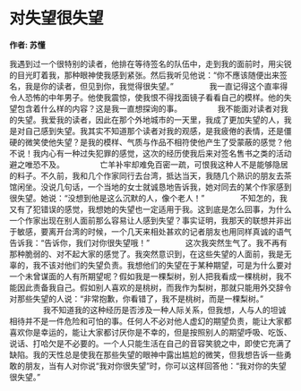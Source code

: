 [pixiv:72022864]: # 'https://i.loli.net/2019/04/19/5cb9da8359ee1.jpg'

# 对失望很失望

**作者: 苏懂**

我遇到过一个很特别的读者，他排在等待签名的队伍中，走到我的面前时，用尖锐的目光盯着我，那种眼神使我感到紧张。然后我听见他说：“你不應该随便出来签名，我是你的读者，但见到你，我觉得很失望。”
　　
　　我一直记得这个直率得令人恐怖的中年男子。他使我震惊，使我恨不得找面镜子看看自己的模样。他的失望包含着什么样的内容？这是我一直想探询的事。
　　
　　我不能面对读者对我的失望。我爱我的读者，因此在那个外地城市的一天里，我成了更加失望的人，我是对自己感到失望。我其实不知道那个读者对我的观感，是我疲倦的表情，还是僵硬的微笑使他失望？是我的模样、气质与作品不相符使他产生了受蒙蔽的感觉？他不说！我内心有一种过失犯罪的感觉，这次的经历使我后来对签名售书之类的活动避之唯恐不及。
　　
　　亡羊补牢却难免百密一疏，可恨我这种人不是能够隐居的料子。不久前，我和几个作家同行去台湾，抵达当天，我随几个熟识的朋友去茶馆闲坐。没说几句话，一个当地的女士就诚恳地告诉我，她对同去的某个作家感到很失望。她说：“没想到他是这么沉默的人，像个老人！”
　　
　　不知怎的，我又有了犯错误的感觉，我想她的失望也一定适用于我。这到底是怎么回事，为什么一个作家出现在别人面前那么容易让人感到失望？事实证明，我那天的联想并非出于敏感，要离开台湾的时候，一个几天来相处甚欢的记者朋友也用同样真诚的语气告诉我：“告诉你，我们对你很失望哦！”
　　
　　这次我突然生气了。我不再有那种脆弱的、对不起大家的感觉了。我突然意识到，在这些失望的人面前，我是无辜的，我不该对他们的失望负责。我想他们的失望在于某种期望，可是为什么要对一个未曾谋面的人有所期望呢？假如我是一棵梨树，别人把我看成一棵桃树，我不能因此责备我自己。假如别人喜欢的是桃树，而我作为梨树，那就只能用外交辞令对那些失望的人说：“非常抱歉，你看错了，我不是桃树，而是一棵梨树。”
　　
　　我不知道我的这种经历是否涉及一种人际关系，但我想，人与人的坦诚相待并不是一件危险和可怕的事。任何人不必对他人虚幻的期望负责，能让大家都喜欢你是幸运的，能让大家都讨厌你是不幸的，但是按照别人的期望呼吸、吃饭、说话、打哈欠是不必要的。一个人只能生活在自己的音容笑貌之中，即使它充满了缺陷。我的天性总是使我在那些失望的眼神中露出尴尬的微笑，但我想告诉一些勇敢的朋友，当有人对你说“我对你很失望”时，你可以这样回答他：“我对你的失望很失望。”
